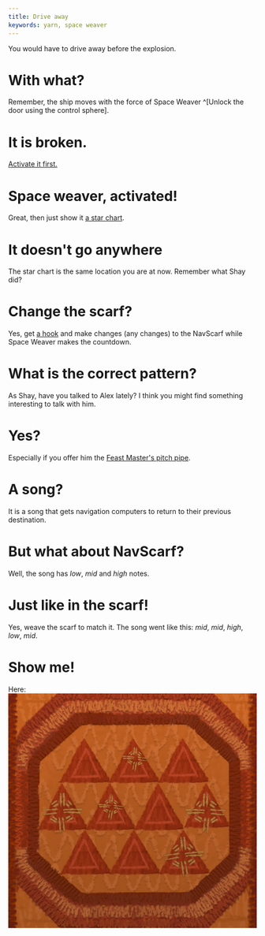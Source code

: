 ```yaml
---
title: Drive away
keywords: yarn, space weaver
---
```


You would have to drive away before the explosion.

# With what?
Remember, the ship moves with the force of Space Weaver ^[Unlock the door using the control sphere].

# It is broken.
[Activate it first.](035-activate-space-weaver.md)

# Space weaver, activated!
Great, then just show it [a star chart](100-starchart.md).

# It doesn't go anywhere
The star chart is the same location you are at now. Remember what Shay did?

# Change the scarf?
Yes, get [a hook](110-hook.md) and make changes (any changes) to the NavScarf while Space Weaver makes the countdown.

# What is the correct pattern?
As Shay, have you talked to Alex lately? I think you might find something interesting to talk with him.

# Yes?
Especially if you offer him the [Feast Master's pitch pipe](/02-shay/04-shellmound/020-feast-master.md).

# A song?
It is a song that gets navigation computers to return to their previous destination.

# But what about NavScarf?
Well, the song has _low_, _mid_ and _high_ notes.

# Just like in the scarf!
Yes, weave the scarf to match it.
The song went like this: _mid_, _mid_, _high_, _low_, _mid_.

# Show me!
Here:
![Star Chart](starchart.png)
